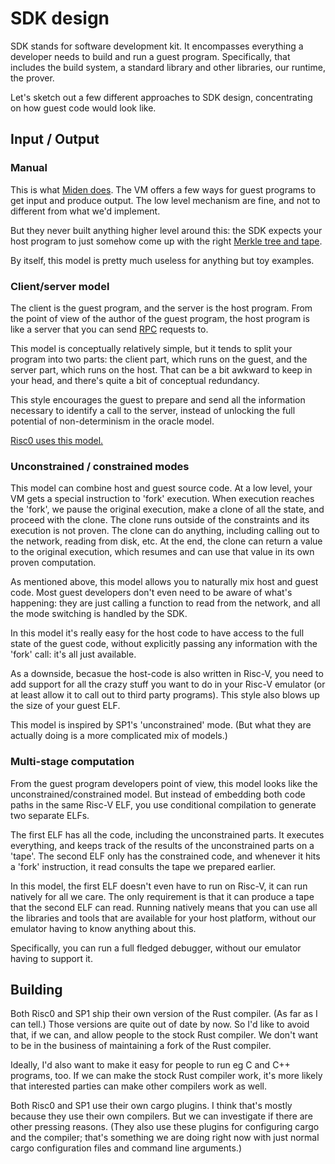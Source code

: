 # SDK design

SDK stands for software development kit.  It encompasses everything a developer needs to build and run a guest program.  Specifically, that includes the build system, a standard library and other libraries, our runtime, the prover.

Let's sketch out a few different approaches to SDK design, concentrating on how guest code would look like.

## Input / Output

### Manual

This is what [Miden does](https://github.com/0xPolygonMiden/miden-vm/tree/main/miden#inputs--outputs).  The VM offers a few ways for guest programs to get input and produce output.  The low level mechanism are fine, and not to different from what we'd implement.

But they never built anything higher level around this: the SDK expects your host program to just somehow come up with the right [Merkle tree and tape](https://github.com/0xPolygonMiden/miden-vm/blob/main/miden/examples/merkle_store/merkle_store.inputs).

By itself, this model is pretty much useless for anything but toy examples.

### Client/server model

The client is the guest program, and the server is the host program.  From the point of view of the author of the guest program, the host program is like a server that you can send [RPC](https://en.wikipedia.org/wiki/Remote_procedure_call) requests to.

This model is conceptually relatively simple, but it tends to split your program into two parts: the client part, which runs on the guest, and the server part, which runs on the host.  That can be a bit awkward to keep in your head, and there's quite a bit of conceptual redundancy.

This style encourages the guest to prepare and send all the information necessary to identify a call to the server, instead of unlocking the full potential of non-determinism in the oracle model.

[Risc0 uses this model.](https://dev.risczero.com/api/0.20/zkvm/host-code-101)

### Unconstrained / constrained modes

This model can combine host and guest source code.  At a low level, your VM gets a special instruction to 'fork' execution.  When execution reaches the 'fork', we pause the original execution, make a clone of all the state, and proceed with the clone.  The clone runs outside of the constraints and its execution is not proven.  The clone can do anything, including calling out to the network, reading from disk, etc.  At the end, the clone can return a value to the original execution, which resumes and can use that value in its own proven computation.

As mentioned above, this model allows you to naturally mix host and guest code.  Most guest developers don't even need to be aware of what's happening: they are just calling a function to read from the network, and all the mode switching is handled by the SDK.

In this model it's really easy for the host code to have access to the full state of the guest code, without explicitly passing any information with the 'fork' call: it's all just available.

As a downside, becasue the host-code is also written in Risc-V, you need to add support for all the crazy stuff you want to do in your Risc-V emulator (or at least allow it to call out to third party programs).  This style also blows up the size of your guest ELF.

This model is inspired by SP1's 'unconstrained' mode. (But what they are actually doing is a more complicated mix of models.)

### Multi-stage computation

From the guest program developers point of view, this model looks like the unconstrained/constrained model.  But instead of embedding both code paths in the same Risc-V ELF, you use conditional compilation to generate two separate ELFs.

The first ELF has all the code, including the unconstrained parts.  It executes everything, and keeps track of the results of the unconstrained parts on a 'tape'.  The second ELF only has the constrained code, and whenever it hits a 'fork' instruction, it read consults the tape we prepared earlier.

In this model, the first ELF doesn't even have to run on Risc-V, it can run natively for all we care.  The only requirement is that it can produce a tape that the second ELF can read.  Running natively means that you can use all the libraries and tools that are available for your host platform, without our emulator having to know anything about this.

Specifically, you can run a full fledged debugger, without our emulator having to support it.

## Building

Both Risc0 and SP1 ship their own version of the Rust compiler.  (As far as I can tell.)  Those versions are quite out of date by now.  So I'd like to avoid that, if we can, and allow people to the stock Rust compiler.  We don't want to be in the business of maintaining a fork of the Rust compiler.

Ideally, I'd also want to make it easy for people to run eg C and C++ programs, too.  If we can make the stock Rust compiler work, it's more likely that interested parties can make other compilers work as well.

Both Risc0 and SP1 use their own cargo plugins.  I think that's mostly because they use their own compilers.  But we can investigate if there are other pressing reasons.  (They also use these plugins for configuring cargo and the compiler; that's something we are doing right now with just normal cargo configuration files and command line arguments.)
